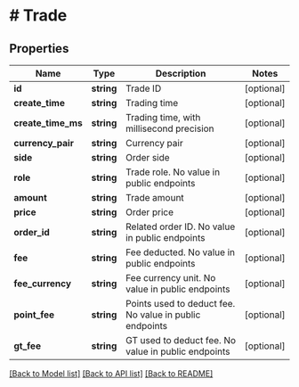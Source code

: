 # # Trade

## Properties

Name | Type | Description | Notes
------------ | ------------- | ------------- | -------------
**id** | **string** | Trade ID | [optional] 
**create_time** | **string** | Trading time | [optional] 
**create_time_ms** | **string** | Trading time, with millisecond precision | [optional] 
**currency_pair** | **string** | Currency pair | [optional] 
**side** | **string** | Order side | [optional] 
**role** | **string** | Trade role. No value in public endpoints | [optional] 
**amount** | **string** | Trade amount | [optional] 
**price** | **string** | Order price | [optional] 
**order_id** | **string** | Related order ID. No value in public endpoints | [optional] 
**fee** | **string** | Fee deducted. No value in public endpoints | [optional] 
**fee_currency** | **string** | Fee currency unit. No value in public endpoints | [optional] 
**point_fee** | **string** | Points used to deduct fee. No value in public endpoints | [optional] 
**gt_fee** | **string** | GT used to deduct fee. No value in public endpoints | [optional] 

[[Back to Model list]](../../README.md#documentation-for-models) [[Back to API list]](../../README.md#documentation-for-api-endpoints) [[Back to README]](../../README.md)

